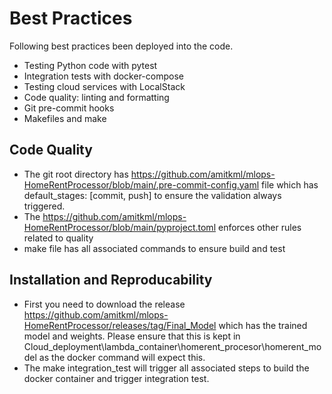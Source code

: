 # Best Practices
Following best practices been deployed into the code.

- Testing Python code with pytest
- Integration tests with docker-compose
- Testing cloud services with LocalStack
- Code quality: linting and formatting
- Git pre-commit hooks
- Makefiles and make

## Code Quality
- The git root directory has https://github.com/amitkml/mlops-HomeRentProcessor/blob/main/.pre-commit-config.yaml file which has default_stages: [commit, push] to ensure the validation always triggered.
- The https://github.com/amitkml/mlops-HomeRentProcessor/blob/main/pyproject.toml enforces other rules related to quality
- make file has all associated commands to ensure build and test

## Installation and Reproducability

- First you need to download the release https://github.com/amitkml/mlops-HomeRentProcessor/releases/tag/Final_Model which has the trained model and weights. Please ensure that this is kept in Cloud_deployment\lambda_container\homerent_procesor\homerent_model as the docker command will expect this.
- The make integration_test will trigger all associated steps to build the docker container and trigger integration test.

